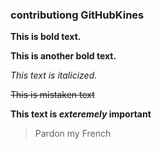 ### contributiong GitHubKines

**This is bold text.**

__This is another bold text.__

*This text is italicized.*

~~This is mistaken text~~

**This text is _exteremely_ important**

>Pardon my French
